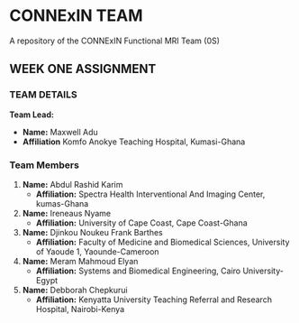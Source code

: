 # CONNExIN TEAM
A repository of the CONNExIN Functional MRI Team (0S)

## WEEK ONE ASSIGNMENT
### TEAM DETAILS 
**Team Lead:**
- **Name:** Maxwell Adu
- **Affiliation** Komfo Anokye Teaching Hospital, Kumasi-Ghana 

### Team Members 
1. **Name:** Abdul Rashid Karim
   -  **Affiliation:** Spectra Health Interventional And Imaging Center, kumas-Ghana
2. **Name:** Ireneaus Nyame 
   - **Affiliation:** University of Cape Coast, Cape Coast-Ghana
3. **Name:** Djinkou Noukeu Frank Barthes
   - **Affiliation:** Faculty of Medicine and Biomedical Sciences, University of Yaoude 1, Yaounde-Cameroon 
4. **Name:** Meram Mahmoud Elyan 
   - **Affiliation:** Systems and Biomedical Engineering, Cairo University-Egypt
5. **Name:** Debborah Chepkurui
   - **Affiliation:** Kenyatta University Teaching Referral and Research Hospital, Nairobi-Kenya 

